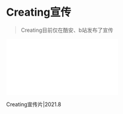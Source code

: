 # Creating宣传

> Creating目前仅在酷安、b站发布了宣传

<p><iframe src="//player.bilibili.com/player.html?aid=344516533&bvid=BV1Td4y1P7uM&cid=805762981&page=1" scrolling="no" border="0" frameborder="no" framespacing="0" allowfullscreen="true"> </iframe></p>

Creating宣传片|2021.8


